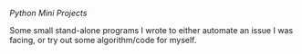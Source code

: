 _Python Mini Projects_

Some small stand-alone programs I wrote to either automate an issue I was facing, or try out some algorithm/code for myself.
